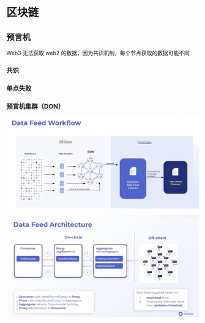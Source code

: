 # 区块链

## 预言机

Web3 无法获取 web2 的数据，因为共识机制，每个节点获取的数据可能不同

### 共识

### 单点失败

### 预言机集群（DON）

![image-20250321180730342](./assets/image-20250321180730342.png)

![image-20250321180905812](./assets/image-20250321180905812.png)
